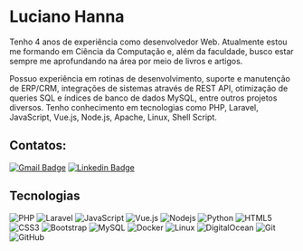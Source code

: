 # Luciano Hanna

Tenho 4 anos de experiência como desenvolvedor Web. Atualmente estou me formando em Ciência da Computação e, além da faculdade, busco estar sempre me aprofundando na área por meio de livros e artigos. 

Possuo experiência em rotinas de desenvolvimento, suporte e manutenção de ERP/CRM, integrações de sistemas através de REST API, otimização de queries SQL e índices de banco de dados MySQL, entre outros projetos diversos. Tenho conhecimento em tecnologias como PHP, Laravel, JavaScript, Vue.js, Node.js, Apache, Linux, Shell Script.

## Contatos:

[![Gmail Badge](https://img.shields.io/badge/-me@lucianohanna.com.br-c14438?style=flat-square&logo=Gmail&logoColor=white&link=mailto:me@lucianohanna.com.br)](mailto:me@lucianohanna.com.br)
[![Linkedin Badge](https://img.shields.io/badge/-lucianohanna-blue?style=flat-square&logo=Linkedin&logoColor=white&link=https://www.linkedin.com/in/lucianohanna/)](https://www.linkedin.com/in/lucianohanna/)


## Tecnologias

![PHP](https://img.shields.io/badge/-PHP-black?style=flat-square&logo=php)
![Laravel](https://img.shields.io/badge/-Laravel-black?style=flat-square&logo=laravel)
![JavaScript](https://img.shields.io/badge/-JavaScript-black?style=flat-square&logo=javascript)
![Vue.js](https://img.shields.io/badge/-Vue.js-black?style=flat-square&logo=vuedotjs)
![Nodejs](https://img.shields.io/badge/-Nodejs-black?style=flat-square&logo=Node.js)
![Python](https://img.shields.io/badge/-Python-black?style=flat-square&logo=Python)
![HTML5](https://img.shields.io/badge/-HTML5-E34F26?style=flat-square&logo=html5&logoColor=white)
![CSS3](https://img.shields.io/badge/-CSS3-1572B6?style=flat-square&logo=css3)
![Bootstrap](https://img.shields.io/badge/-Bootstrap-563D7C?style=flat-square&logo=bootstrap)
![MySQL](https://img.shields.io/badge/-MySQL-black?style=flat-square&logo=mysql)
![Docker](https://img.shields.io/badge/-Docker-black?style=flat-square&logo=docker)
![Linux](https://img.shields.io/badge/-Linux-686868?style=flat-square&logo=linux)
![DigitalOcean](https://img.shields.io/badge/-Digital%20Ocean-darkblue?style=flat-square&logo=digitalocean)
![Git](https://img.shields.io/badge/-Git-black?style=flat-square&logo=git)
![GitHub](https://img.shields.io/badge/-GitHub-181717?style=flat-square&logo=github)

